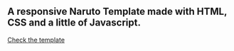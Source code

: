 ## A responsive Naruto Template made with HTML, CSS and a little of Javascript.

[Check the template](https://washington299.github.io/naruto_template)
